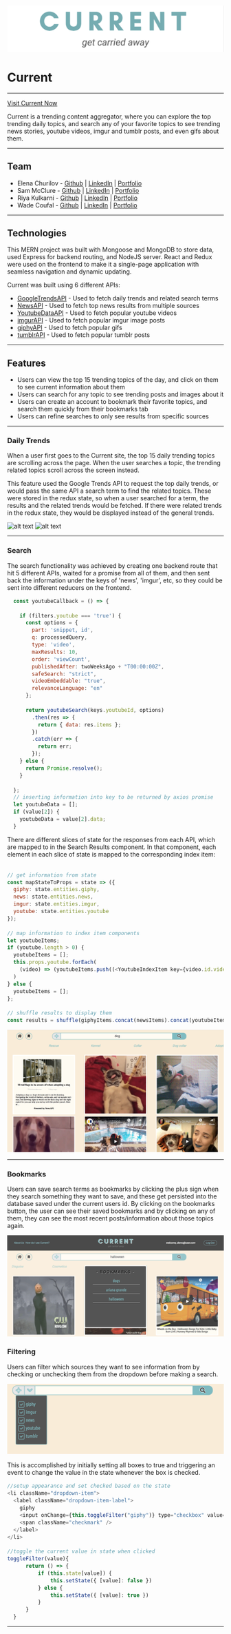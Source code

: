 ![alt text](https://github.com/echurilov/current/blob/master/logo.png)
# Current
---

[Visit Current Now](https://whats-current.herokuapp.com)

Current is a trending content aggregator, where you can explore the top trending daily topics, and search any of your favorite topics to see trending news stories, youtube videos, imgur and tumblr posts, and even gifs about them.

---

## Team 

  * Elena Churilov - [Github](https://github.com/echurilov) | [LinkedIn](https://www.linkedin.com/in/elenachurilov/) | [Portfolio](http://elena-churilov.com/)
  * Sam McClure - [Github](https://github.com/sam-mcclure) | [LinkedIn](https://www.linkedin.com/in/sam-mcclure-developer/) | [Portfolio](https://www.sam-mcclure.com/)
  * Riya Kulkarni - [Github](https://github.com/amanpriya-k) | [LinkedIn](https://www.linkedin.com/in/amanpriyakulkarni/) | [Portfolio](https://helloriya.com/)
  * Wade Coufal - [Github](https://github.com/wadecoufal) | [LinkedIn](https://www.linkedin.com/in/wade-coufal/) | [Portfolio](https://www.wadecoufal.com/)


___

## Technologies

This MERN project was built with Mongoose and MongoDB to store data, used Express for backend routing, and NodeJS server. React and Redux were used on the frontend to make it a single-page application with seamless navigation and dynamic updating.

Current was built using 6 different APIs:

* [GoogleTrendsAPI](https://www.npmjs.com/package/google-trends-api) - Used to fetch daily trends and related search terms
* [NewsAPI](https://newsapi.org/) - Used to fetch top news results from multiple sources
* [YoutubeDataAPI](https://developers.google.com/youtube/v3/) - Used to fetch popular youtube videos
* [imgurAPI](https://api.imgur.com/) - Used to fetch popular imgur image posts
* [giphyAPI](https://developers.giphy.com/) - Used to fetch popular gifs
* [tumblrAPI](https://www.tumblr.com/docs/en/api/v2) - Used to fetch popular tumblr posts

---

## Features

- Users can view the top 15 trending topics of the day, and click on them to see current information about them
- Users can search for any topic to see trending posts and images about it
- Users can create an account to bookmark their favorite topics, and search them quickly from their bookmarks tab
- Users can refine searches to only see results from specific sources

---

### Daily Trends

When a user first goes to the Current site, the top 15 daily trending topics are scrolling across the page. When the user searches a topic, the trending related topics scroll across the screen instead.

This feature used the Google Trends API to request the top daily trends, or would pass the same API a search term to find the related topics. These were stored in the redux state, so when a user searched for a term, the results and the related trends would be fetched. If there were related trends in the redux state, they would be displayed instead of the general trends.

![alt text](http://g.recordit.co/RRZDoAJCo3.gif)
![alt text](http://g.recordit.co/tv2Fo7R9SL.gif)

---

### Search 

The search functionality was achieved by creating one backend route that hit 5 different APIs, waited for a promise from all of them, and then sent back the information under the keys of 'news', 'imgur', etc, so they could be sent into different reducers on the frontend. 

``` javascript
  const youtubeCallback = () => {

    if (filters.youtube === 'true') {
      const options = {
        part: 'snippet, id',
        q: processedQuery,
        type: 'video',
        maxResults: 10,
        order: 'viewCount',
        publishedAfter: twoWeeksAgo + "T00:00:00Z",
        safeSearch: "strict",
        videoEmbeddable: "true",
        relevanceLanguage: "en"
      };

      return youtubeSearch(keys.youtubeId, options)
        .then(res => {
          return { data: res.items };
        })
        .catch(err => {
          return err;
        });
    } else {
      return Promise.resolve();
    }
    
  };
  // inserting information into key to be returned by axios promise
  let youtubeData = [];
  if (value[2]) {
    youtubeData = value[2].data;
  }
```

There are different slices of state for the responses from each API, which are mapped to in the Search Results component. In that component, each element in each slice of state is mapped to the corresponding index item:

``` javascript

// get information from state
const mapStateToProps = state => ({
  giphy: state.entities.giphy,
  news: state.entities.news,
  imgur: state.entities.imgur,
  youtube: state.entities.youtube
});

// map information to index item components
let youtubeItems;
if (youtube.length > 0) {
  youtubeItems = [];
  this.props.youtube.forEach(
    (video) => (youtubeItems.push((<YoutubeIndexItem key={video.id.videoId} video={video} />)))
  )
} else {
  youtubeItems = [];
};
    
// shuffle results to display them
const results = shuffle(giphyItems.concat(newsItems).concat(youtubeItems).concat(imgurItems));

```

![alt text](https://github.com/echurilov/current/blob/master/random-search-results.png)

--- 

### Bookmarks

Users can save search terms as bookmarks by clicking the plus sign when they search something they want to save, and these get persisted into the database saved under the current users id. By clicking on the bookmarks button, the user can see their saved bookmarks and by clicking on any of them, they can see the most recent posts/information about those topics again. 

![alt text](https://github.com/echurilov/current/blob/master/bookmarks.png)

### Filtering

Users can filter which sources they want to see information from by checking or unchecking them from the dropdown before making a search. 

![alt text](filter_dropdown.png)

This is accomplished by initially setting all boxes to true and triggering an event to change the value in the state whenever the box is checked.

```js
//setup appearance and set checked based on the state
<li className="dropdown-item">
  <label className="dropdown-item-label">
    giphy
    <input onChange={this.toggleFilter("giphy")} type="checkbox" value="giphy" checked={this.state.giphy ? true : ""} />
    <span className="checkmark" />
  </label>
</li>

//toggle the current value in state when clicked
toggleFilter(value){
      return () => {
          if (this.state[value]) {
              this.setState({ [value]: false })
          } else {
              this.setState({ [value]: true })
          }
      }   
  }
```

----


